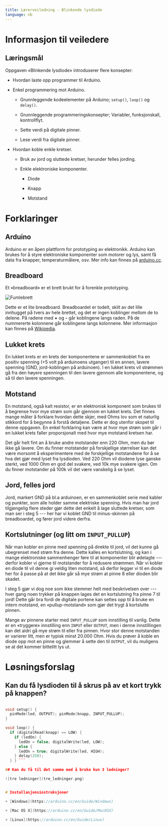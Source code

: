 ```yaml
---
title: Lærerveiledning - Blinkende lysdiode
language: nb
---
```



# Informasjon til veiledere

## Læringsmål

Oppgaven «Blinkende lysdiode» introduserer flere konsepter:

+ Hvordan laste opp programmer til Arduino.

+ Enkel programmering mot Arduino.

  + Grunnleggende kodeelementer på Arduino; ``setup()``, ``loop()`` og
  ``delay()``.

  + Grunnleggende programmeringskonsepter; Variabler, funksjonskall,
    kontrollflyt.

  + Sette verdi på digitale pinner.

  + Lese verdi fra digitale pinner.

+ Hvordan koble enkle kretser.

  + Bruk av jord og sluttede kretser, herunder felles jording.

  + Enkle elektroniske komponenter.

    + Diode

    + Knapp

    + Motstand


# Forklaringer

## Arduino

Arduino er en åpen plattform for prototyping av elektronikk. Arduino kan brukes
for å styre elektroniske komponenter som motorer og lys, samt få data fra
knapper, temperaturmålere, osv. Mer info kan finnes på
[arduino.cc](https://www.arduino.cc/en/Guide/Introduction).

## Breadboard

Et «breadboard» er et brett brukt for å forenkle prototyping.

![Fumlebrett](breadboard.png)

Dette er et lite breadboard. Breadboardet er todelt, skilt av det lille
innhugget på tvers av hele brettet, og det er ingen koblinger mellom de to
delene. På radene med **+** og **-** går koblingene langs raden. På de
nummererte kolonnene går koblingene langs kolonnene. Mer informasjon kan finnes
på [Wikipedia](https://en.wikipedia.org/wiki/Breadboard).

## Lukket krets

En lukket krets er en krets der komponentene er sammenkoblet fra en positiv
spenning (+5 volt på arduinoens utganger) til en annen, lavere spenning (GND,
jord-koblingen på arduinoen). I en lukket krets vil strømmen gå fra den høyere
spenningen til den lavere gjennom alle komponentene, og så til den lavere
spenningen.

## Motstand

En motstand, også kalt resistor, er en elektronisk komponent som brukes til å
begrense hvor mye strøm som går gjennom en lukket krets. Det finnes mange måter
å forklare hvordan dette skjer, med Ohms lov som et naturlig stikkord for å
begynne å forstå detaljene. Dette er dog utenfor skopet til denne oppgaven. En
enkel forklaring kan være at hvor mye strøm som går i en lukket krets faller
proporsjonalt med hvor mye motstand kretsen har.

Det går helt fint an å bruke andre motstander enn 220 Ohm, men du bør ikke gå
lavere. Om du finner motstander på forskjellige størrelser kan det være morsomt
å eksperimentere med de forskjellige motstandene for å se hva det gjør med lyset
fra lysdioden. Ved 220 Ohm vil diodene lyse ganske sterkt, ved 1000 Ohm en god
del svakere, ved 10k mye svakere igjen. Om du finner motstander på 100k vil det
være vanskelig å se lyset.

## Jord, felles jord

Jord, markert GND på bl.a arduinoen, er en sammenkoblet serie med kabler og
punkter, som alle holder samme elektriske spenning. Hvis man har jord
tilgjengelig flere steder gjør dette det enkelt å lage sluttede kretser, som man
ser i steg 5 --- her har vi koblet GND til minus-skinnen på breadboardet, og
fører jord videre derfra.

## Kortslutninger (og litt om `INPUT_PULLUP`)

Når man kobler en pinne med spenning på direkte til jord, vil det kunne gå
ubegrenset med strøm fra denne. Dette kalles en kortslutning, og kan i mange
elektroniske sammenhenger føre til at komponenter blir ødelagte --- derfor
kobler vi gjerne til motstander for å redusere strømmen. Når vi kobler en diode
til vil denne gi veldig liten motstand, så derfor legger vi til en diode her for
å passe på at det ikke går så mye strøm at pinne 8 eller dioden blir skadet.

I steg 5 gjør vi dog noe som ikke stemmer helt med beskrivelsen over --- hver
gang noen trykker på knappen lages det en kortslutning fra pinne 7 til jord!
Dette går bra fordi de digitale portene kan settes opp til å bruke en intern
motstand, en «pullup-motstand» som gjør det trygt å kortslutte pinnen.

Mange av pinnene starter med `INPUT_PULLUP` som innstilling til vanlig. Dette er
en «tryggere» innstilling enn `INPUT` eller `OUTPUT`, men i denne innstillingen
kan det aldri gå mye strøm til eller fra pinnen. Hvor stor denne motstanden er
varierer litt, men er typisk minst 20.000 Ohm. Hvis du prøver å koble en diode
opp mot en pinne og glemmer å sette den til `OUTPUT`, vil du muligens se at det
kommer bittelitt lys ut.


# Løsningsforslag

## Kan du få lysdioden til å skrus på av et kort trykk på knappen?

```cpp int led = 8; int knapp = 7; bool ledOn = false;

void setup() {
  pinMode(led, OUTPUT); pinMode(knapp, INPUT_PULLUP);
}

void loop() {
  if (digitalRead(knapp) == LOW) {
    if (ledOn) {
      ledOn = false; digitalWrite(led, LOW);
    } else {
      ledOn = true; digitalWrite(led, HIGH);
    } delay(250);
  } } ```

## Kan du få til det samme med å bruke kun 3 ledninger?

![tre ledninger](tre_ledninger.png)


# Installasjonsinstruksjoner

+ [Windows](https://arduino.cc/en/Guide/Windows)

+ [Mac OS X](https://arduino.cc/en/Guide/MacOSX)

+ [Linux](https://arduino.cc/en/Guide/Linux)
